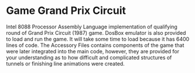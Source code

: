 # Game Grand Prix Circuit
Intel 8088 Processor Assembly Language implementation of qualifying round of Grand Prix Circuit (1987) game.
DosBox emulator is also provided to load and run the game. It will take some time to load because it has 6400 lines of code. 
The Accessory Files contains components of the game that were later integrated into the main code, however, they are provided for your understanding as to how difficult and complicated structures of tunnels or finishing line animations were created.

